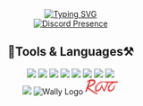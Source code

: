 <div align="center">
  <a href="https://git.io/typing-svg">
    <img src="https://readme-typing-svg.demolab.com?font=Fira+Code&pause=1000&color=F7F7F7&center=true&vCenter=true&width=500&lines=Hello, +i'm+174gb;Welcome+to+my+profile" alt="Typing SVG">
  </a>
</div>

<div align="center">
  <a href="https://discord.com/users/813219711772262413">
    <img src="https://lanyard.cnrad.dev/api/813219711772262413" alt="Discord Presence">
  </a>
</div>

<h2 align="center">📜Tools & Languages⚒️</h2>
<p align="center">
  <img src="https://img.shields.io/badge/JavaScript-323330?style=for-the-badge&logo=javascript&logoColor=F7DF1E"/>
  <img src="https://img.shields.io/badge/Node.js-43853D?style=for-the-badge&logo=node.js&logoColor=white"/>
  <img src="https://img.shields.io/badge/HTML5-E34F26?style=for-the-badge&logo=html5&logoColor=white"/>
  <img src="https://img.shields.io/badge/CSS3-1572B6?style=for-the-badge&logo=css3&logoColor=white"/>
  <img src="https://img.shields.io/badge/lua-%232C2D72.svg?style=for-the-badge&logo=lua&logoColor=white"/>
  <img src="https://img.shields.io/badge/Luau-%232C2D72.svg?style=for-the-badge&logo=lua&logoColor=white"/>
  <img src="https://img.shields.io/badge/Git-F05032?style=for-the-badge&logo=git&logoColor=white"/>
  <img src="https://img.shields.io/badge/VS%20Code-0078d7?style=for-the-badge&logo=visual-studio-code&logoColor=white"/>
  <br>
  <img src="https://discord.js.org/static/logo.svg" width="150" height="auto">
  <img src="https://github.com/UpliftGames/wally/blob/main/wally-logo.svg" width="90" height="auto" alt="Wally Logo"/>
  <img src="https://github.com/rojo-rbx/rojo/blob/master/assets/brand_images/logo-512.png" width="60" height="auto" alt="Rojo Logo"/>
</p>
